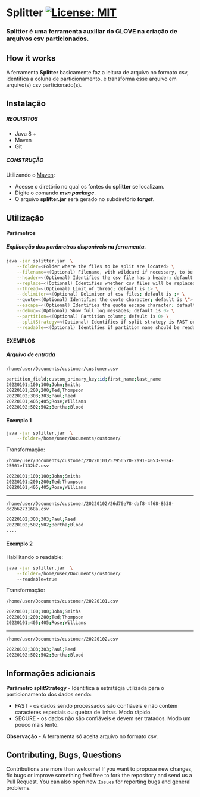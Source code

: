 
# Splitter [![License: MIT](https://img.shields.io/badge/License-MIT-yellow.svg)](https://opensource.org/licenses/MIT)
### Splitter é uma ferramenta auxiliar do GLOVE na criação de arquivos csv particionados.

## How it works

A ferramenta **Splitter** basicamente faz a leitura de arquivo no formato csv, identifica a coluna de particionamento, e transforma esse arquivo em arquivo(s) csv particionado(s).

## Instalação

##### REQUISITOS

- Java 8 +
- Maven
- Git

##### CONSTRUÇÃO

Utilizando o [Maven](https://maven.apache.org/):

- Acesse o diretório no qual os fontes do **splitter** se localizam.
- Digite o comando _**mvn package**_.
- O arquivo **splitter.jar** será gerado no subdiretório **_target_**.

## Utilização

#### Parâmetros
##### Explicação dos parâmetros disponíveis na ferramenta.

```bash
java -jar splitter.jar  \
	--folder=<Folder where the files to be split are located> \
	--filename=<(Optional) Filename, with wildcard if necessary, to be converted; default is "*.csv"> \
	--header=<(Optional) Identifies the csv file has a header; default is true> \
	--replace=<(Optional) Identifies whether csv files will be replaced by partitioned files; default is true> \
	--thread=<(Optional) Limit of thread; default is 1> \
	--delimiter=<(Optional) Delimiter of csv files; default is ;> \
	--quote=<(Optional) Identifies the quote character; default is \"> \
	--escape=<(Optional) Identifies the quote escape character; default is \"> \
	--debug=<(Optional) Show full log messages; default is 0> \
	--partition=<(Optional) Partition column; default is 0> \
	--splitStrategy=<(Optional) Identifies if split strategy is FAST or SECURE; default is SECURE> \
	--readable=<(Optional) Identifies if partition name should be readable at runtime; default is false>

```             

#### EXEMPLOS
##### Arquivo de entrada

    /home/user/Documents/customer/customer.csv

```bash
partition_field;custom_primary_key;id;first_name;last_name
20220101;100;100;John;Smiths
20220101;200;200;Ted;Thompson
20220102;303;303;Paul;Reed
20220101;405;405;Rose;Williams
20220102;502;502;Bertha;Blood
```
#### Exemplo 1
```bash
java -jar splitter.jar  \
	--folder=/home/user/Documents/customer/
```

Transformação:

    /home/user/Documents/customer/20220101/57956570-2a91-4053-9024-25601ef132b7.csv

```bash
20220101;100;100;John;Smiths
20220101;200;200;Ted;Thompson
20220101;405;405;Rose;Williams
```
----
    /home/user/Documents/customer/20220102/26d76e78-daf8-4f68-8638-dd2b6273168a.csv

```bash
20220102;303;303;Paul;Reed
20220102;502;502;Bertha;Blood
....
```

#### Exemplo 2
Habilitando o readable:

```bash
java -jar splitter.jar  \
	--folder=/home/user/Documents/customer/
	--readable=true
```

Transformação:

    /home/user/Documents/customer/20220101.csv

```bash
20220101;100;100;John;Smiths
20220101;200;200;Ted;Thompson
20220101;405;405;Rose;Williams
```
---
    /home/user/Documents/customer/20220102.csv

```bash
20220102;303;303;Paul;Reed
20220102;502;502;Bertha;Blood
```

## Informações adicionais

**Parâmetro splitStrategy** - Identifica a estratégia utilizada para o particionamento dos dados sendo: 
 - FAST - os dados sendo processados são confiáveis e não contém caracteres especiais ou quebra de linhas. Modo rápido. 
 - SECURE - os dados não são confiáveis e devem ser tratados. Modo um pouco mais lento.

**Observação** - A ferramenta só aceita arquivo no formato csv.

## Contributing, Bugs, Questions
Contributions are more than welcome! If you want to propose new changes, fix bugs or improve something feel free to fork the repository and send us a Pull Request. You can also open new `Issues` for reporting bugs and general problems.